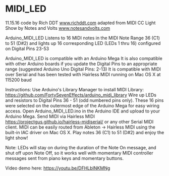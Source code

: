 # MIDI_LED
 11.15.16 code by Rich DDT
     www.richddt.com
       adapted from
     MIDI CC Light Show
    by Notes and Volts
    www.notesandvolts.com

Arduino_MIDI_LED Listens to 16 MIDI notes in the MIDI Note Range 36 (C1) to 51 (D#2)
and lights up 16 corresponding LED (LEDs 1 thru 16) configured on Digital Pins 23-53

Arduino_MIDI_LED is compatible with an Arduino Mega
It is also compatible with other Arduino boards if you update the Digital Pins to an appropriate range
(suggested Arduino Uno Digital Pins: 2-13)
It is compatible with MIDI over Serial and has been tested with Hairless MIDI running on Mac OS X at 115200 baud

Instructions:
Use Arduino's Library Manager to install MIDI Library: https://github.com/FortySevenEffects/arduino_midi_library
Wire up LEDs and resistors to Digital Pins 36 - 51 (odd numbered pins only).
These 16 pins were selected on the outermost edge of the Arduino Mega for easy wiring access.
Open Arduino_MIDI_LED.ino in the Arduino IDE and upload to your Arduino Mega.
Send MIDI via Hairless MIDI https://projectgus.github.io/hairless-midiserial/ or any other Serial MIDI client.
MIDI can be easily routed from Ableton -> Hairless MIDI using the built-in IAC driver on Mac OS X.
Play notes 36 (C1) to 51 (D#2) and enjoy the light show!

Note: LEDs will stay on during the duration of the Note On message, and shut off upon Note Off, so it works well with momentary MIDI controller messages sent from piano keys and momentary buttons.

Video demo here: https://youtu.be/DFHLbINKMNg
